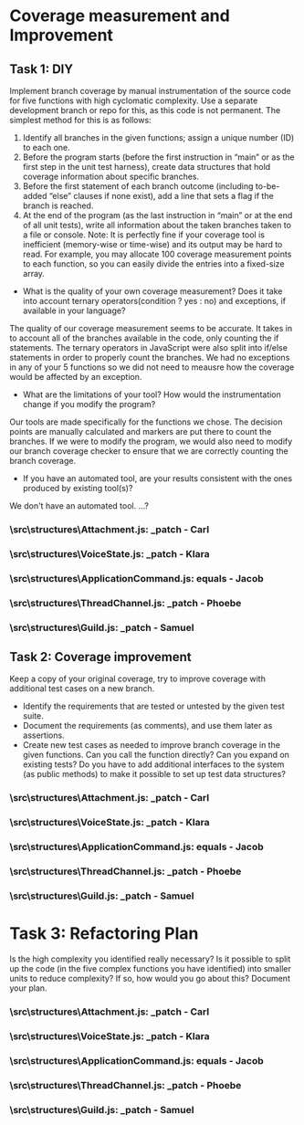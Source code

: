 # Coverage measurement and Improvement

## Task 1: DIY

Implement branch coverage by manual instrumentation of the source code for five functions
with high cyclomatic complexity. Use a separate development branch or repo for this, as this code is
not permanent. The simplest method for this is as follows:

1. Identify all branches in the given functions; assign a unique number (ID) to each one.
2. Before the program starts (before the first instruction in “main” or as the first step in the unit test
   harness), create data structures that hold coverage information about specific branches.
3. Before the first statement of each branch outcome (including to-be-added “else” clauses if none exist),
   add a line that sets a flag if the branch is reached.
4. At the end of the program (as the last instruction in “main” or at the end of all unit tests), write all
   information about the taken branches taken to a file or console.
   Note: It is perfectly fine if your coverage tool is inefficient (memory-wise or time-wise) and its output may
   be hard to read. For example, you may allocate 100 coverage measurement points to each function, so
   you can easily divide the entries into a fixed-size array.

- What is the quality of your own coverage measurement? Does it take into account ternary operators(condition ? yes : no) and exceptions, if available in your language?

The quality of our coverage measurement seems to be accurate. It takes in to account all of the branches available in the code, only counting the if statements. The ternary operators in JavaScript were also split into if/else statements in order to properly count the branches. We had no exceptions in any of your 5 functions so we did not need to meausre how the coverage would be affected by an exception.

- What are the limitations of your tool? How would the instrumentation change if you modify the program?

Our tools are made specifically for the functions we chose. The decision points are manually calculated and markers are put there to count the branches. If we were to modify the program, we would also need to modify our branch coverage checker to ensure that we are correctly counting the branch coverage.

- If you have an automated tool, are your results consistent with the ones produced by existing tool(s)?

We don't have an automated tool. ...?

### \src\structures\Attachment.js: \_patch - Carl

### \src\structures\VoiceState.js: \_patch - Klara

### \src\structures\ApplicationCommand.js: equals - Jacob

### \src\structures\ThreadChannel.js: \_patch - Phoebe

### \src\structures\Guild.js: \_patch - Samuel

## Task 2: Coverage improvement

Keep a copy of your original coverage, try to improve coverage with additional test cases on a new branch.

- Identify the requirements that are tested or untested by the given test suite.
- Document the requirements (as comments), and use them later as assertions.
- Create new test cases as needed to improve branch coverage in the given functions. Can you call the function directly? Can you expand on existing tests? Do you have to add additional interfaces to the system (as public methods) to make it possible to set up test data structures?

### \src\structures\Attachment.js: \_patch - Carl

### \src\structures\VoiceState.js: \_patch - Klara

### \src\structures\ApplicationCommand.js: equals - Jacob

### \src\structures\ThreadChannel.js: \_patch - Phoebe

### \src\structures\Guild.js: \_patch - Samuel

# Task 3: Refactoring Plan

Is the high complexity you identified really necessary? Is it possible to split up the code (in the five complex functions you have identified) into smaller units to reduce complexity? If so, how would you go about this? Document your plan.

### \src\structures\Attachment.js: \_patch - Carl

### \src\structures\VoiceState.js: \_patch - Klara

### \src\structures\ApplicationCommand.js: equals - Jacob

### \src\structures\ThreadChannel.js: \_patch - Phoebe

### \src\structures\Guild.js: \_patch - Samuel
